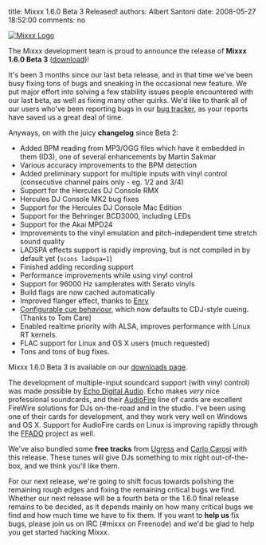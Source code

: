 title: Mixxx 1.6.0 Beta 3 Released!
authors: Albert Santoni
date: 2008-05-27 18:52:00
comments: no

[![Mixxx Logo]({static}/images/news/logo-mixxx.png)]({static}/images/news/logo-mixxx.png)

The Mixxx development team is proud to announce the release of **Mixxx 1.6.0 Beta 3** ([download]({filename}/pages/download.md))!

It's been 3 months since our last beta release, and in that time we've been busy fixing tons of bugs and sneaking in the occasional new feature.
We put major effort into solving a few stability issues people encountered with our last beta, as well as fixing many other quirks.
We'd like to thank all of our users who've been reporting bugs in our [bug tracker](https://bugs.launchpad.net/mixxx/), as your reports have saved us a great deal of time.

Anyways, on with the juicy **changelog** since Beta 2:

- Added BPM reading from MP3/OGG files which have it embedded in them (ID3), one of several enhancements by Martin Sakmar
- Various accuracy improvements to the BPM detection
- Added preliminary support for multiple inputs with vinyl control
  (consecutive channel pairs only - eg. 1/2 and 3/4)
- Support for the Hercules DJ Console RMX
- Hercules DJ Console MK2 bug fixes
- Support for the Hercules DJ Console Mac Edition
- Support for the Behringer BCD3000, including LEDs
- Support for the Akai MPD24
- Improvements to the vinyl emulation and pitch-independent time stretch sound quality
- LADSPA effects support is rapidly improving, but is not compiled in by default yet (`scons ladspa=1`)
- Finished adding recording support
- Performance improvements while using vinyl control
- Support for 96000 Hz samplerates with Serato vinyls
- Build flags are now cached automatically
- Improved flanger effect, thanks to [Enry](http://www.jamendo.com/pl/album/21933)
- [Configurable cue behaviour](https://github.com/mixxxdj/mixxx/wiki/configurable_cue_behaviour), which now defaults to CDJ-style cueing. (Thanks to Tom Care)
- Enabled realtime priority with ALSA, improves performance with Linux RT kernels.
- FLAC support for Linux and OS X users (much requested)
- Tons and tons of bug fixes.

Mixxx 1.6.0 Beta 3 is available on our [downloads page]({filename}/pages/download.md).

The development of multiple-input soundcard support (with vinyl control) was made possible by [Echo Digital Audio](http://www.echoaudio.com/).
Echo makes *very* nice professional soundcards, and their [AudioFire](http://www.echoaudio.com/Products/FireWire/index.php) line of cards are excellent FireWire solutions for DJs on-the-road and in the studio.
I've been using one of their cards for development, and they work very well on Windows and OS X.
Support for AudioFire cards on Linux is improving rapidly through the [FFADO](http://www.ffado.org/) project as well.

We've also bundled some **free tracks** from [Ugress](http://www.ugress.com/) and [Carlo Carosi](http://www.myspace.com/carlocarosi) with this release.
These tunes will give DJs something to mix right out-of-the-box, and we think you'll like them.

For our next release, we're going to shift focus towards polishing the remaining rough edges and fixing the remaining critical bugs we find.
Whether our next release will be a fourth beta or the 1.6.0 final release remains to be decided, as it depends mainly on how many critical bugs we find and how much time we have to fix them.
If you want to **help us** fix bugs, please join us on IRC (#mixxx on Freenode) and we'd be glad to help you get started hacking Mixxx.

